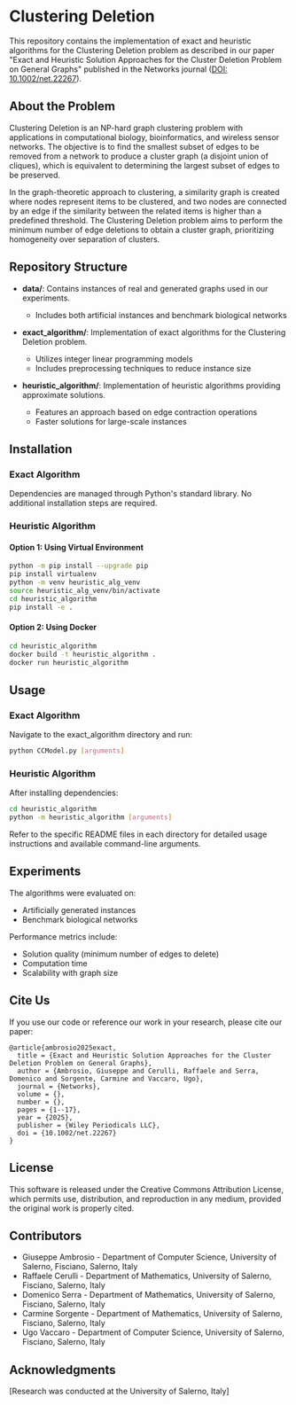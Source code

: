 # Clustering Deletion

This repository contains the implementation of exact and heuristic algorithms for the Clustering Deletion problem as described in our paper "Exact and Heuristic Solution Approaches for the Cluster Deletion Problem on General Graphs" published in the Networks journal ([DOI: 10.1002/net.22267](https://onlinelibrary.wiley.com/doi/pdf/10.1002/net.22267)).

## About the Problem

Clustering Deletion is an NP-hard graph clustering problem with applications in computational biology, bioinformatics, and wireless sensor networks. The objective is to find the smallest subset of edges to be removed from a network to produce a cluster graph (a disjoint union of cliques), which is equivalent to determining the largest subset of edges to be preserved.

In the graph-theoretic approach to clustering, a similarity graph is created where nodes represent items to be clustered, and two nodes are connected by an edge if the similarity between the related items is higher than a predefined threshold. The Clustering Deletion problem aims to perform the minimum number of edge deletions to obtain a cluster graph, prioritizing homogeneity over separation of clusters.

## Repository Structure

- **data/**: Contains instances of real and generated graphs used in our experiments.
  - Includes both artificial instances and benchmark biological networks
  
- **exact_algorithm/**: Implementation of exact algorithms for the Clustering Deletion problem.
  - Utilizes integer linear programming models
  - Includes preprocessing techniques to reduce instance size
  
- **heuristic_algorithm/**: Implementation of heuristic algorithms providing approximate solutions.
  - Features an approach based on edge contraction operations
  - Faster solutions for large-scale instances

## Installation

### Exact Algorithm

Dependencies are managed through Python's standard library. No additional installation steps are required.

### Heuristic Algorithm

#### Option 1: Using Virtual Environment

```bash
python -m pip install --upgrade pip
pip install virtualenv
python -m venv heuristic_alg_venv
source heuristic_alg_venv/bin/activate
cd heuristic_algorithm
pip install -e .
```

#### Option 2: Using Docker

```bash
cd heuristic_algorithm
docker build -t heuristic_algorithm .
docker run heuristic_algorithm
```

## Usage

### Exact Algorithm

Navigate to the exact_algorithm directory and run:

```bash
python CCModel.py [arguments]
```

### Heuristic Algorithm

After installing dependencies:

```bash
cd heuristic_algorithm
python -m heuristic_algorithm [arguments]
```

Refer to the specific README files in each directory for detailed usage instructions and available command-line arguments.

## Experiments

The algorithms were evaluated on:

- Artificially generated instances
- Benchmark biological networks

Performance metrics include:

- Solution quality (minimum number of edges to delete)
- Computation time
- Scalability with graph size

## Cite Us

If you use our code or reference our work in your research, please cite our paper:

```
@article{ambrosio2025exact,
  title = {Exact and Heuristic Solution Approaches for the Cluster Deletion Problem on General Graphs},
  author = {Ambrosio, Giuseppe and Cerulli, Raffaele and Serra, Domenico and Sorgente, Carmine and Vaccaro, Ugo},
  journal = {Networks},
  volume = {},
  number = {},
  pages = {1--17},
  year = {2025},
  publisher = {Wiley Periodicals LLC},
  doi = {10.1002/net.22267}
}
```

## License

This software is released under the Creative Commons Attribution License, which permits use, distribution, and reproduction in any medium, provided the original work is properly cited.

## Contributors

- Giuseppe Ambrosio - Department of Computer Science, University of Salerno, Fisciano, Salerno, Italy
- Raffaele Cerulli - Department of Mathematics, University of Salerno, Fisciano, Salerno, Italy
- Domenico Serra - Department of Mathematics, University of Salerno, Fisciano, Salerno, Italy
- Carmine Sorgente - Department of Mathematics, University of Salerno, Fisciano, Salerno, Italy
- Ugo Vaccaro - Department of Computer Science, University of Salerno, Fisciano, Salerno, Italy

## Acknowledgments

[Research was conducted at the University of Salerno, Italy]
